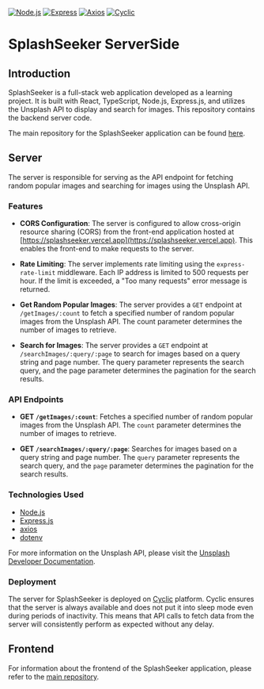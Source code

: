 [![Node.js](https://img.shields.io/badge/Node.js-339933?style=for-the-badge&logo=node.js&logoColor=white)](https://nodejs.org/)
[![Express](https://img.shields.io/badge/Express-000000?style=for-the-badge&logo=express&logoColor=white)](https://expressjs.com/)
[![Axios](https://img.shields.io/badge/Axios-007ACC?style=for-the-badge&logo=axios&logoColor=white)](https://github.com/axios/axios)
[![Cyclic](https://img.shields.io/badge/Cyclic-212121?style=for-the-badge&logo=cyclic&logoColor=white)](https://app.cyclic.sh/#/)



# SplashSeeker ServerSide

## Introduction

SplashSeeker is a full-stack web application developed as a learning project. It is built with React, TypeScript, Node.js, Express.js, and utilizes the Unsplash API to display and search for images. This repository contains the backend server code.

The main repository for the SplashSeeker application can be found [here](https://github.com/MassimoTascone/splashseeker).

## Server

The server is responsible for serving as the API endpoint for fetching random popular images and searching for images using the Unsplash API.

### Features

- **CORS Configuration**: The server is configured to allow cross-origin resource sharing (CORS) from the front-end application hosted at [https://splashseeker.vercel.app](https://splashseeker.vercel.app). This enables the front-end to make requests to the server.

- **Rate Limiting**: The server implements rate limiting using the `express-rate-limit` middleware. Each IP address is limited to 500 requests per hour. If the limit is exceeded, a "Too many requests" error message is returned.

- **Get Random Popular Images**: The server provides a `GET` endpoint at `/getImages/:count` to fetch a specified number of random popular images from the Unsplash API. The count parameter determines the number of images to retrieve.

- **Search for Images**: The server provides a `GET` endpoint at `/searchImages/:query/:page` to search for images based on a query string and page number. The query parameter represents the search query, and the page parameter determines the pagination for the search results.

### API Endpoints

- **GET `/getImages/:count`**: Fetches a specified number of random popular images from the Unsplash API. The `count` parameter determines the number of images to retrieve.

- **GET `/searchImages/:query/:page`**: Searches for images based on a query string and page number. The `query` parameter represents the search query, and the `page` parameter determines the pagination for the search results.

### Technologies Used

- [Node.js](https://nodejs.org/)
- [Express.js](https://expressjs.com/)
- [axios](https://axios-http.com/)
- [dotenv](https://www.npmjs.com/package/dotenv)

For more information on the Unsplash API, please visit the [Unsplash Developer Documentation](https://unsplash.com/developers).

### Deployment

The server for SplashSeeker is deployed on [Cyclic](https://app.cyclic.sh/) platform. Cyclic ensures that the server is always available and does not put it into sleep mode even during periods of inactivity. This means that API calls to fetch data from the server will consistently perform as expected without any delay.

## Frontend

For information about the frontend of the SplashSeeker application, please refer to the [main repository](https://github.com/MassimoTascone/splashseeker).
